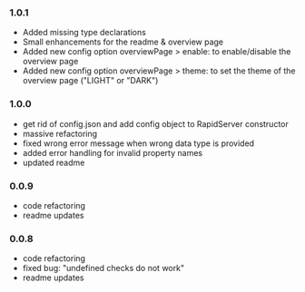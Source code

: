 ### 1.0.1
- Added missing type declarations
- Small enhancements for the readme & overview page
- Added new config option overviewPage > enable: to enable/disable the overview page
- Added new config option overviewPage > theme: to set the theme of the overview page ("LIGHT" or "DARK")

### 1.0.0
- get rid of config.json and add config object to RapidServer constructor
- massive refactoring
- fixed wrong error message when wrong data type is provided
- added error handling for invalid property names
- updated readme

### 0.0.9
- code refactoring
- readme updates

### 0.0.8
- code refactoring
- fixed bug: "undefined checks do not work"
- readme updates
